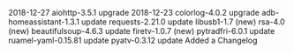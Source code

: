 2018-12-27 aiohttp-3.5.1 upgrade
2018-12-23 colorlog-4.0.2 upgrade
	   adb-homeassistant-1.3.1 update
	   requests-2.21.0 update
	   libusb1-1.7 (new)
	   rsa-4.0 (new)
	   beautifulsoup-4.6.3 update
	   firetv-1.0.7 (new)
	   pytradfri-6.0.1 update
	   ruamel-yaml-0.15.81 update
	   pyatv-0.3.12 update
	   Added a Changelog
